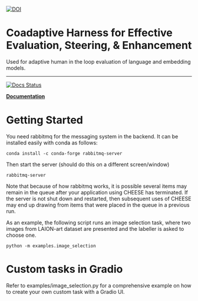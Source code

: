 [![DOI](https://zenodo.org/badge/453764663.svg)](https://zenodo.org/badge/latestdoi/453764663)

[docs-image]: https://readthedocs.org/projects/cheese1/badge/?version=latest
[docs-url]: https://cheese1.readthedocs.io/en/latest/?badge=latest

# Coadaptive Harness for Effective Evaluation, Steering, & Enhancement
Used for adaptive human in the loop evaluation of language and embedding models.

---------------------------------------------------------------------------------------

[![Docs Status][docs-image]][docs-url]

**[Documentation](https://cheese1.readthedocs.io)**

# Getting Started
You need rabbitmq for the messaging system in the backend. It can be installed easily with conda as follows:
```
conda install -c conda-forge rabbitmq-server
```
Then start the server (should do this on a different screen/window)
```
rabbitmq-server
```
Note that because of how rabbitmq works, it is possible several items may remain in the queue after your application using CHEESE has terminated. If the server is not shut down and restarted, then subsequent uses of CHEESE may end up drawing from items that were placed in the queue in a previous run.  
  
As an example, the following script runs an image selection task, where two images from LAION-art dataset are presented and the labeller is asked to choose one.
```
python -m examples.image_selection
```

# Custom tasks in Gradio
Refer to examples/image_selection.py for a comprehensive example on how to create your own custom task with a Gradio UI.
